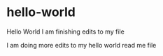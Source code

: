 # hello-world
Hello World
I am finishing edits to my file

I am doing more edits to my hello world read me file 
